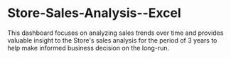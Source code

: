 # Store-Sales-Analysis--Excel
This dashboard focuses on analyzing sales trends over time and provides valuable insight to the Store's sales analysis for the period of 3 years to help make informed business decision on the long-run.
